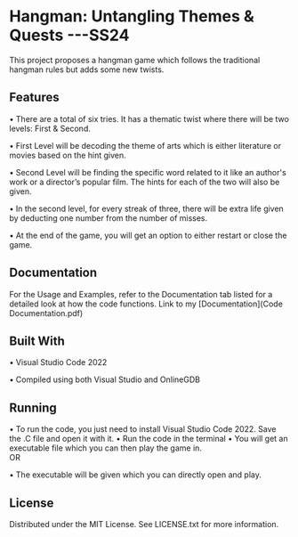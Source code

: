 # Hangman: Untangling Themes & Quests ---SS24
This project proposes a hangman game which follows the traditional hangman rules but adds some new twists. 

## Features
•	There are a total of six tries. It has a thematic twist where there will be two levels: First & Second. 

•	First Level will be decoding the theme of arts which is either literature or movies based on the hint given. 

•	Second Level will be finding the specific word related to it like an author's work or a director’s popular film. The hints for each of the two will also be given.

•	In the second level, for every streak of three, there will be extra life given by deducting one number from the number of misses. 

•	At the end of the game, you will get an option to either restart or close the game.


## Documentation
For the Usage and Examples, refer to the Documentation tab listed for a detailed look at how the code functions. 
Link to my [Documentation](Code Documentation.pdf)

## Built With
•	Visual Studio Code 2022

•	Compiled using both Visual Studio and OnlineGDB

## Running
•	To run the code, you just need to install Visual Studio Code 2022. Save the .C file and open it with it. 
•	Run the code in the terminal
•	You will get an executable file which you can then play the game in.   
OR

•	The executable will be given which you can directly open and play.

## License
Distributed under the MIT License. See LICENSE.txt for more information.
